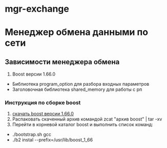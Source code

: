 # mgr-exchange
# Менеджер обмена данными по сети #

## Зависимости менеджера обмена ##

1. Boost версии 1.66.0 
* Библиотека program_option для разбора входных параметров
* Заголовочная библиотека shared_memory для работы с рп


### Инструкция по сборке boost 
1. [скачать boost версии 1.66.0]( http://www.boost.org/users/history/version_1_66_0.html)
2. Распаковать скаченный архив командой zcat "архив boost" | tar -xv
3. Перейти в корневой каталог boost и выполнить список команд:
* ./bootstrap.sh gcc
* ./b2 instal --prefix=/usr/lib/boost_1_66
